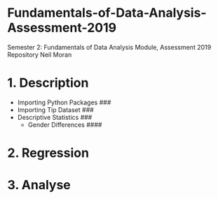 # Fundamentals-of-Data-Analysis-Assessment-2019
Semester 2: Fundamentals of Data Analysis Module, Assessment 2019 Repository
Neil Moran

# 1. Description

   * Importing Python Packages ###
   * Importing Tip Dataset ###
   * Descriptive Statistics ###
     * Gender Differences ####



# 2. Regression



# 3. Analyse

